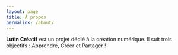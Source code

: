 ```yaml
---
layout: page
title: À propos
permalink: /about/
---
```


**Lutin Créatif** est un projet dédié à la création numérique. Il suit trois objectifs : Apprendre, Créer et Partager !

